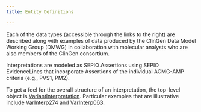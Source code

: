 ```yaml
---
title: Entity Definitions

---
```


Each of the data types (accessible through the links to the right) are described
along with examples of data produced by the ClinGen Data Model Working Group (DMWG)
in collaboration with molecular analysts who are also members of the ClinGen
consortium.

Interpretations are modeled as SEPIO Assertions using SEPIO EvidenceLines that incorporate Assertions of the individual ACMG-AMP criteria (e.g., PVS1, PM2).

To get a feel for the overall structure of an interpretation, the top-level
object is [VariantInterpretation](./core/variant_interpretation.html). Particular
examples that are illustrative include
[VarInterp274](./details/details.html#VarInterp274) and
[VarInterp063](./details/details.html#VarInterp063).
